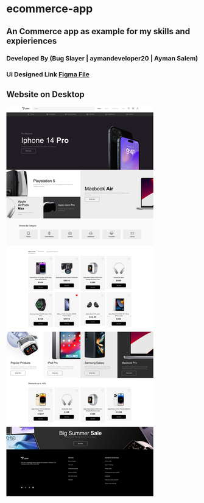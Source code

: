 # ecommerce-app
## An Commerce app as example for my skills and expieriences
### Developed By (Bug Slayer | aymandeveloper20 | Ayman Salem)
### Ui Designed Link [Figma File](https://www.figma.com/design/9c2nBNnlo2GIJEaOXEWLHL/E-Commerce-UI-Kit-(Community)?node-id=91-75&node-type=frame&t=RlGT9ebM1byZj2AI-0]](https://www.figma.com/design/9c2nBNnlo2GIJEaOXEWLHL/E-Commerce-UI-Kit-(Community)?node-id=113-159&node-type=canvas&t=6IsHAyNMU6jISTH4-0))

## Website on Desktop
![Website on Desktop](docs/screenshot.jpeg)
